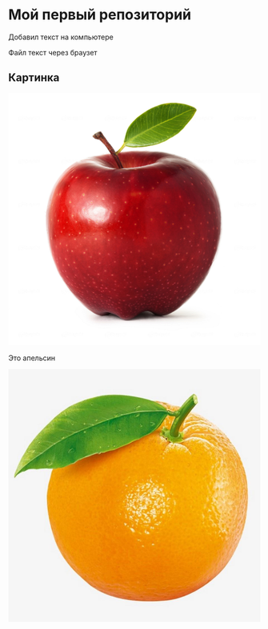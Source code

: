 # Мой первый репозиторий

Добавил текст на компьютере

Файл текст через браузет

## Картинка

![Яблого](apple.jpg)

Это апельсин

![Апельсин](Orange.png)
